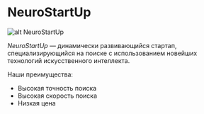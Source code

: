 # NeuroStartUp

![alt NeuroStartUp]((https://raw.githubusercontent.com/netology-ds-team/git-homeworks/main/1_self/logo.png))

*NeuroStartUp* — динамически развивающийся стартап, специализирующийся на поиске с использованием 
 новейших технологий искусственного интеллекта.

Наши преимущества:
* Высокая точность поиска
* Высокая скорость поиска
* Низкая цена